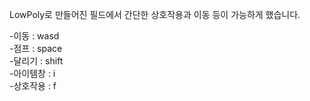 LowPoly로 만들어진 필드에서 간단한 상호작용과 이동 등이 가능하게 했습니다.

 -이동 : wasd  
 -점프 : space  
 -달리기 : shift  
 -아이템창 : i  
 -상호작용 : f  
